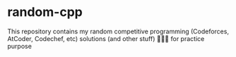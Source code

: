 # random-cpp
This repository contains my random competitive programming (Codeforces, AtCoder, Codechef, etc) solutions (and other stuff) 👩🏻‍💻 for practice purpose
